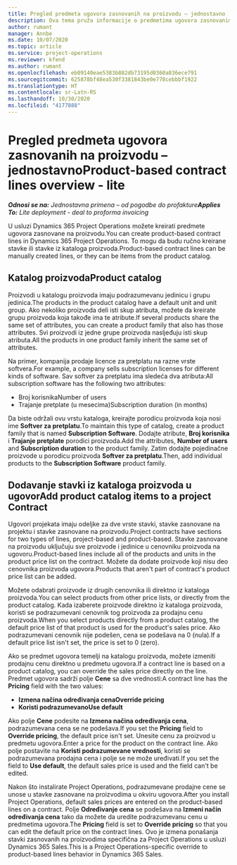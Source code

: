 ```yaml
---
title: Pregled predmeta ugovora zasnovanih na proizvodu – jednostavno
description: Ova tema pruža informacije o predmetima ugovora zasnovanim na proizvodu.
author: rumant
manager: Annbe
ms.date: 10/07/2020
ms.topic: article
ms.service: project-operations
ms.reviewer: kfend
ms.author: rumant
ms.openlocfilehash: eb09140eae5383b882db73195d0360a836ece791
ms.sourcegitcommit: 625878bf48ea530f3381843be0e778cebbbf1922
ms.translationtype: HT
ms.contentlocale: sr-Latn-RS
ms.lasthandoff: 10/30/2020
ms.locfileid: "4177888"
---
```

# <a name="product-based-contract-lines-overview---lite"></a><span data-ttu-id="b80ab-103">Pregled predmeta ugovora zasnovanih na proizvodu – jednostavno</span><span class="sxs-lookup"><span data-stu-id="b80ab-103">Product-based contract lines overview - lite</span></span>

<span data-ttu-id="b80ab-104">_**Odnosi se na:** Jednostavna primena – od pogodbe do profakture_</span><span class="sxs-lookup"><span data-stu-id="b80ab-104">_**Applies To:** Lite deployment - deal to proforma invoicing_</span></span>

<span data-ttu-id="b80ab-105">U usluzi Dynamics 365 Project Operations možete kreirati predmete ugovora zasnovane na proizvodu.</span><span class="sxs-lookup"><span data-stu-id="b80ab-105">You can create product-based contract lines in Dynamics 365 Project Operations.</span></span> <span data-ttu-id="b80ab-106">To mogu da budu ručno kreirane stavke ili stavke iz kataloga proizvoda.</span><span class="sxs-lookup"><span data-stu-id="b80ab-106">Product-based contract lines can be manually created lines, or they can be items from the product catalog.</span></span>

## <a name="product-catalog"></a><span data-ttu-id="b80ab-107">Katalog proizvoda</span><span class="sxs-lookup"><span data-stu-id="b80ab-107">Product catalog</span></span>

<span data-ttu-id="b80ab-108">Proizvodi u katalogu proizvoda imaju podrazumevanu jedinicu i grupu jedinica.</span><span class="sxs-lookup"><span data-stu-id="b80ab-108">The products in the product catalog have a default unit and unit group.</span></span> <span data-ttu-id="b80ab-109">Ako nekoliko proizvoda deli isti skup atributa, možete da kreirate grupu proizvoda koja takođe ima te atribute.</span><span class="sxs-lookup"><span data-stu-id="b80ab-109">If several products share the same set of attributes, you can create a product family that also has those attributes.</span></span> <span data-ttu-id="b80ab-110">Svi proizvodi iz jedne grupe proizvoda nasljeđuju isti skup atributa.</span><span class="sxs-lookup"><span data-stu-id="b80ab-110">All the products in one product family inherit the same set of attributes.</span></span>

<span data-ttu-id="b80ab-111">Na primer, kompanija prodaje licence za pretplatu na razne vrste softvera.</span><span class="sxs-lookup"><span data-stu-id="b80ab-111">For example, a company sells subscription licenses for different kinds of software.</span></span> <span data-ttu-id="b80ab-112">Sav softver za pretplatu ima sledeća dva atributa:</span><span class="sxs-lookup"><span data-stu-id="b80ab-112">All subscription software has the following two attributes:</span></span>

- <span data-ttu-id="b80ab-113">Broj korisnika</span><span class="sxs-lookup"><span data-stu-id="b80ab-113">Number of users</span></span>
- <span data-ttu-id="b80ab-114">Trajanje pretplate (u mesecima)</span><span class="sxs-lookup"><span data-stu-id="b80ab-114">Subscription duration (in months)</span></span>

<span data-ttu-id="b80ab-115">Da biste održali ovu vrstu kataloga, kreirajte porodicu proizvoda koja nosi ime **Softver za pretplatu**.</span><span class="sxs-lookup"><span data-stu-id="b80ab-115">To maintain this type of catalog, create a product family that is named **Subscription Software**.</span></span> <span data-ttu-id="b80ab-116">Dodajte atribute, **Broj korisnika** i **Trajanje pretplate** porodici proizvoda.</span><span class="sxs-lookup"><span data-stu-id="b80ab-116">Add the attributes, **Number of users** and **Subscription duration** to the product family.</span></span> <span data-ttu-id="b80ab-117">Zatim dodajte pojedinačne proizvode u porodicu proizvoda **Softver za pretplatu**.</span><span class="sxs-lookup"><span data-stu-id="b80ab-117">Then, add individual products to the **Subscription Software** product family.</span></span>

## <a name="add-product-catalog-items-to-a-project-contract"></a><span data-ttu-id="b80ab-118">Dodavanje stavki iz kataloga proizvoda u ugovor</span><span class="sxs-lookup"><span data-stu-id="b80ab-118">Add product catalog items to a project Contract</span></span>

<span data-ttu-id="b80ab-119">Ugovori projekata imaju odeljke za dve vrste stavki, stavke zasnovane na projektu i stavke zasnovane na proizvodu.</span><span class="sxs-lookup"><span data-stu-id="b80ab-119">Project contracts have sections for two types of lines, project-based and product-based.</span></span> <span data-ttu-id="b80ab-120">Stavke zasnovane na proizvodu uključuju sve proizvode i jedinice u cenovniku proizvoda na ugovoru.</span><span class="sxs-lookup"><span data-stu-id="b80ab-120">Product-based lines include all of the products and units in the product price list on the contract.</span></span> <span data-ttu-id="b80ab-121">Možete da dodate proizvode koji nisu deo cenovnika proizvoda ugovora.</span><span class="sxs-lookup"><span data-stu-id="b80ab-121">Products that aren't part of contract's product price list can be added.</span></span>

<span data-ttu-id="b80ab-122">Možete odabrati proizvode iz drugih cenovnika ili direktno iz kataloga proizvoda.</span><span class="sxs-lookup"><span data-stu-id="b80ab-122">You can select products from other price lists, or directly from the product catalog.</span></span> <span data-ttu-id="b80ab-123">Kada izaberete proizvode direktno iz kataloga proizvoda, koristi se podrazumevani cenovnik tog proizvoda za prodajnu cenu proizvoda.</span><span class="sxs-lookup"><span data-stu-id="b80ab-123">When you select products directly from a product catalog, the default price list of that product is used for the product's sales price.</span></span> <span data-ttu-id="b80ab-124">Ako podrazumevani cenovnik nije podešen, cena se podešava na 0 (nula).</span><span class="sxs-lookup"><span data-stu-id="b80ab-124">If a default price list isn't set, the price is set to 0 (zero).</span></span>

<span data-ttu-id="b80ab-125">Ako se predmet ugovora temelji na katalogu proizvoda, možete izmeniti prodajnu cenu direktno u predmetu ugovora.</span><span class="sxs-lookup"><span data-stu-id="b80ab-125">If a contract line is based on a product catalog, you can override the sales price directly on the line.</span></span> <span data-ttu-id="b80ab-126">Predmet ugovora sadrži polje **Cene** sa dve vrednosti:</span><span class="sxs-lookup"><span data-stu-id="b80ab-126">A contract line has the **Pricing** field with the two values:</span></span>

- <span data-ttu-id="b80ab-127">**Izmena načina određivanja cena**</span><span class="sxs-lookup"><span data-stu-id="b80ab-127">**Override pricing**</span></span>
- <span data-ttu-id="b80ab-128">**Koristi podrazumevano**</span><span class="sxs-lookup"><span data-stu-id="b80ab-128">**Use default**</span></span>

<span data-ttu-id="b80ab-129">Ako polje **Cene** podesite na **Izmena načina određivanja cena**, podrazumevana cena se ne podešava.</span><span class="sxs-lookup"><span data-stu-id="b80ab-129">If you set the **Pricing** field to **Override pricing**, the default price isn't set.</span></span> <span data-ttu-id="b80ab-130">Unesite cenu za proizvod u predmetu ugovora.</span><span class="sxs-lookup"><span data-stu-id="b80ab-130">Enter a price for the product on the contract line.</span></span> <span data-ttu-id="b80ab-131">Ako polje postavite na **Koristi podrazumevane vrednosti**, koristi se podrazumevana prodajna cena i polje se ne može uređivati.</span><span class="sxs-lookup"><span data-stu-id="b80ab-131">If you set the field to **Use default**, the default sales price is used and the field can't be edited.</span></span>

<span data-ttu-id="b80ab-132">Nakon što instalirate Project Operations, podrazumevane prodajne cene se unose u stavke zasnovane na proizvodima u okviru ugovora.</span><span class="sxs-lookup"><span data-stu-id="b80ab-132">After you install Project Operations, default sales prices are entered on the product-based lines on a contract.</span></span> <span data-ttu-id="b80ab-133">Polje **Određivanje cena** se podešava na **Izmeni način određivanja cena** tako da možete da uredite podrazumevanu cenu u predmetima ugovora.</span><span class="sxs-lookup"><span data-stu-id="b80ab-133">The **Pricing** field is set to **Override pricing** so that you can edit the default price on the contract lines.</span></span> <span data-ttu-id="b80ab-134">Ovo je izmena ponašanja stavki zasnovanih na proizvodima specifična za Project Operations u usluzi Dynamics 365 Sales.</span><span class="sxs-lookup"><span data-stu-id="b80ab-134">This is a Project Operations-specific override to product-based lines behavior in Dynamics 365 Sales.</span></span>
